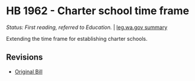 # HB 1962 - Charter school time frame
*Status: First reading, referred to Education.* | [leg.wa.gov summary](https://app.leg.wa.gov/billsummary?BillNumber=1962&Year=2021)

Extending the time frame for establishing charter schools.

## Revisions
* [Original Bill](1/)